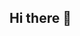 ## Hi there 👋

<!--
**andra96silva/andra96silva** is a ✨ _special_ ✨ repository because its `README.md` (this file) appears on your GitHub profile.

Here are some ideas to get you started:

Hola, es un gusto saludarte; soy Andrea Lizeth Díaz Silva; y te invitamos a que me sigas en mi perfil de Linkedin ( www.linkedin.com/in/andrea-lizeth-díaz-silva-b59834333 ) y por supuesto Github; 
acabo de terminar un Bootcamp como analista de datos en Tripleten; y cuento con una experiencia importante en servicio al cliente (específicamente en ventas). 
Aqui vas a encontrar diferentes repositorios de mis proyectos técnicos en mi formación; desarrollo básico, intermedio y avanzado como analista de datos; Basado en mi experiencia formativa en lenguajes de programación y visualización como Python, SQL y Dashboard.
